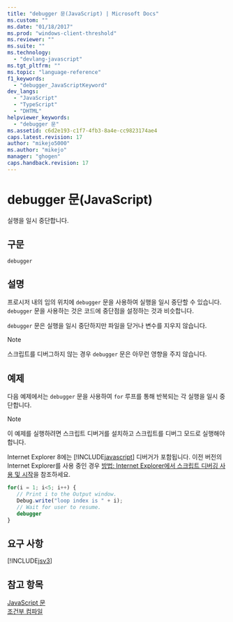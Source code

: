```yaml
---
title: "debugger 문(JavaScript) | Microsoft Docs"
ms.custom: ""
ms.date: "01/18/2017"
ms.prod: "windows-client-threshold"
ms.reviewer: ""
ms.suite: ""
ms.technology: 
  - "devlang-javascript"
ms.tgt_pltfrm: ""
ms.topic: "language-reference"
f1_keywords: 
  - "debugger_JavaScriptKeyword"
dev_langs: 
  - "JavaScript"
  - "TypeScript"
  - "DHTML"
helpviewer_keywords: 
  - "debugger 문"
ms.assetid: c6d2e193-c1f7-4fb3-8a4e-cc9823174ae4
caps.latest.revision: 17
author: "mikejo5000"
ms.author: "mikejo"
manager: "ghogen"
caps.handback.revision: 17
---
```

# debugger 문(JavaScript)
실행을 일시 중단합니다.  
  
## 구문  
  
```  
debugger  
```  
  
## 설명  
 프로시저 내의 임의 위치에 `debugger` 문을 사용하여 실행을 일시 중단할 수 있습니다.  `debugger` 문을 사용하는 것은 코드에 중단점을 설정하는 것과 비슷합니다.  
  
 `debugger` 문은 실행을 일시 중단하지만 파일을 닫거나 변수를 지우지 않습니다.  
  
> [!NOTE]
>  스크립트를 디버그하지 않는 경우 `debugger` 문은 아무런 영향을 주지 않습니다.  
  
## 예제  
 다음 예제에서는 `debugger` 문을 사용하여 `for` 루프를 통해 반복되는 각 실행을 일시 중단합니다.  
  
> [!NOTE]
>  이 예제를 실행하려면 스크립트 디버거를 설치하고 스크립트를 디버그 모드로 실행해야 합니다.  
>   
>  Internet Explorer 8에는 [!INCLUDE[javascript](../../javascript/includes/javascript-md.md)] 디버거가 포함됩니다.  이전 버전의 Internet Explorer를 사용 중인 경우 [방법: Internet Explorer에서 스크립트 디버깅 사용 및 시작](http://go.microsoft.com/fwlink/?LinkId=133801)을 참조하세요.  
  
```javascript  
for(i = 1; i<5; i++) {  
   // Print i to the Output window.  
   Debug.write("loop index is " + i);  
   // Wait for user to resume.  
   debugger  
}  
```  
  
## 요구 사항  
 [!INCLUDE[jsv3](../../javascript/reference/includes/jsv3-md.md)]  
  
## 참고 항목  
 [JavaScript 문](../../javascript/reference/javascript-statements.md)   
 [조건부 컴파일](../../javascript/advanced/conditional-compilation-javascript.md)